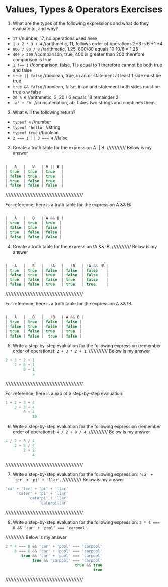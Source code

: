 # Values, Types & Operators Exercises

1. What are the types of the following expressions and what do they evaluate to, and why?
* `17`              //number, 17, no operations used here
* `1 + 2 * 3 + 4`   //arithmetic, 11, follows order of operations 2*3 is 6 +1 +4
* `800 / 80 / 8`    //arithmetic, 1.25, 800/80 equals 10 10/8 = 1.25
* `400 > 200`       //comparison, true, 400 is greater than 200 therefore comparison is true
* `1 !== 1`         //comparison, false, 1 is equal to 1 therefore cannot be both true and false
* `true || false`   //boolean, true, in an or statement at least 1 side must be true
* `true && false`   //boolean, false, in an and statement both sides must be true  o.w false
* `20 % 6`          //arithmetic, 2, 20 / 6 equals 18 remainder 2
* `'a' + 'b'`       //concatenation, ab, takes two strings and combines them

2. What will the following return?
* `typeof 4`            //number
*  `typeof 'hello'`     //string
*  `typeof true`        //boolean
* `2 === 1 || 3 === 4`  //false

3. Create a truth table for the expression A || B.
//////////// Below is my answer
``` js

|   A   |   B   | A || B |
| true  | true  | true   |   
| false | true  | true   |
| true  | false | true   |
| false | false | false  |
```
/////////////////////////////////////////////////

For reference, here is a truth table for the expression A && B:

``` js

|   A   |   B   | A && B |
| true  | true  | true  |
| false | true  | false |
| true  | false | false |
| false | false | false |

```
4. Create a truth table for the expression !A && !B.
//////////// Below is my answer
``` js

|   A   |   B   |   !A   |   !B   | !A && !B |
| true  | true  | false  | false  | false    |
| false | true  | true   | false  | false    |
| true  | false | false  | true   | false    |
| false | false | true   | true   | true     |

```
/////////////////////////////////////////////////

For reference, here is a truth table for the expression A && !B:

``` js

|   A   |   B   |   !B   | A && B |
| true  | true  | false  | false |
| false | true  | false  | false |
| true  | false | true   | true  |
| false | false |  true  | false |

```
5. Write a step-by-step evaluation for the following expression (remember order of operations): `2 + 3 * 2 + 1`.
//////////// Below is my answer
```js
2 + 3 * 2 + 1
    2 + 6 + 1
        8 + 1
            9
```
/////////////////////////////////////////////////

  For reference, here is a exp of a step-by-step evaluation:
  ```js
  1 + 2 + 3 + 4
      3 + 3 + 4
          6 + 4
              10
  ```

 6. Write a step-by-step evaluation for the following expression (remember order of operations): `4 / 2 + 8 / 4`.
 //////////// Below is my answer
 ```js
 4 / 2 + 8 / 4
     2 + 8 / 4
         2 + 2
             4
 ```
 /////////////////////////////////////////////////

 7. Write a step-by-step evaluation for the following expression: `'ca' + 'ter' + 'pi' + 'llar'`.
 //////////// Below is my answer
 ```js
 'ca' + 'ter' + 'pi' + 'llar'
      'cater' + 'pi' + 'llar'
           'caterpi' + 'llar'
                'caterpillar'
 ```
 /////////////////////////////////////////////////

 8. Write a step-by-step evaluation for the following expression: `2 * 4 === 8 && 'car' + 'pool' === 'carpool'`.

 //////////// Below is my answer
 ```js
 2 * 4 === 8 && 'car' + 'pool' === 'carpool'
     8 === 8 && 'car' + 'pool' === 'carpool'
        true && 'car' + 'pool' === 'carpool'
             true && 'carpool' === 'carpool'
                                true && true
                                        true
 ```
 /////////////////////////////////////////////////
